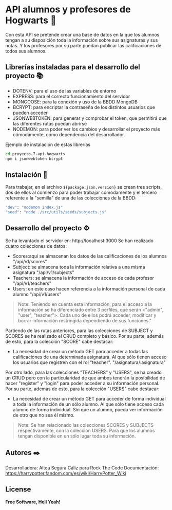# API alumnos y profesores de Hogwarts 🏰


Con esta API se pretende crear una base de datos en la que los alumnos tengan a su disposición toda la información sobre sus asignaturas y sus notas. Y los profesores por su parte puedan publicar las calificaciones de todos sus alumnos.


## Librerías instaladas para el desarrollo del proyecto 📚

- DOTENV: para el uso de las variables de entorno
- EXPRESS: para el correcto funcionamiento del servidor
- MONGOOSE: para la conexión y uso de la BBDD MongoDB
- BCRYPT: para encriptar la contraseña de los distintos usuarios que pueden acceder
- JSONWEBTOKEN: para generar y comprobar el token, que permitirá que las diferentes rutas puedan abrirse
- NODEMON: para poder ver los cambios y desarrollar el proyecto más cómodamente, como dependencia del desarrollador.

Ejemplo de instalación de estas librerías
```sh
cd proyecto-7-api-hogwarts
npm i jsonwebtoken bcrypt
```

## Instalación 🔧

Para trabajar, en el archivo `${package.json.version}` se crean tres scripts, dos de ellos al comienzo para poder trabajar cómodamente y el tercero referente a la "semilla" de una de las colecciones de la BBDD:

```sh
"dev": "nodemon index.js"
"seed": "node ./src/utils/seeds/subjects.js"
```


## Desarrollo del proyecto ⚙️

Se ha levantado el servidor en: http://localhost:3000
Se han realizado cuatro colecciones de datos:

- Scores:aquí se almacenan los datos de las calificaciones de los alumnos
"/api/v1/scores"
- Subject: se almacena toda la información relativa a una misma asignatura
"/api/v1/subjects"
- Teachers: se almacena la información de acceso de cada profesor
"/api/v1/teachers"
- Users: en este caso hacen referencia a la información personal de cada alumno
"/api/v1/users"

> Note: Teniendo en cuenta esta información, para el acceso a la información se ha diferenciado entre 3 perfiles, que serán <"admin", "user", "teacher">. Cada uno de ellos podrá acceder, modificar y borrar información restringida dependiendo de sus funciones."

Partiendo de las rutas anteriores, para las colecciones de SUBJECT y SCORES se ha realizado el CRUD completo y básico. 
Por su parte, además de esto, para la colección "SCORE" cabe destacar:

- La necesidad de crear un método GET para acceder a todas las calificaciones de una determinada asignatura. Al que sólo tienen acceso los usuarios que registren con el rol "teacher".
"/asignatura/:asignatura"

Por otro lado, para las colecciones "TEACHERS" y "USERS", se ha creado un CRUD pero con la particularidad de que ambos tendrán la posibilidad de hacer "register" y "login" para poder acceder a su información personal. 
Por su parte, además de esto, para la colección "USERS" cabe destacar:

- La necesidad de crear un método GET para acceder de forma individual a toda la información de un sólo alumno. Al que sólo tiene acceso cada alumno de forma individual. Sin que un alumno, pueda ver información de otro que no sea él mismo. 


> Note: Se han relacionado las colecciones SCORES y SUBJECTS respectivamente, con la colección USERS. Para que los alumnos tengan disponible en un sólo lugar toda su información.

## Autores ✒️

Desarrolladora: Altea Segura Cáliz para Rock The Code
Documentación: https://harrypotter.fandom.com/es/wiki/HarryPotter_Wiki

## License

**Free Software, Hell Yeah!**
